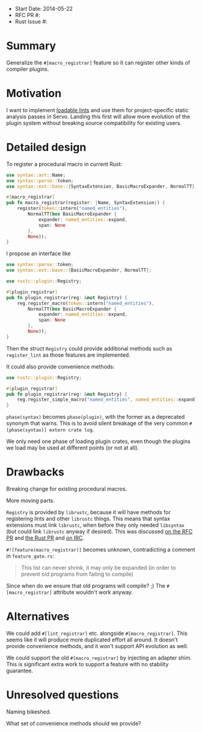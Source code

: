 - Start Date: 2014-05-22
- RFC PR #:
- Rust Issue #:

# Summary

Generalize the `#[macro_registrar]` feature so it can register other kinds of compiler plugins.

# Motivation

I want to implement [loadable lints](https://github.com/mozilla/rust/issues/14067) and use them for project-specific static analysis passes in Servo.  Landing this first will allow more evolution of the plugin system without breaking source compatibility for existing users.

# Detailed design

To register a procedural macro in current Rust:

~~~ .rs
use syntax::ast::Name;
use syntax::parse::token;
use syntax::ext::base::{SyntaxExtension, BasicMacroExpander, NormalTT};

#[macro_registrar]
pub fn macro_registrar(register: |Name, SyntaxExtension|) {
    register(token::intern("named_entities"),
        NormalTT(box BasicMacroExpander {
            expander: named_entities::expand,
            span: None
        },
        None));
}
~~~

I propose an interface like

~~~ .rs
use syntax::parse::token;
use syntax::ext::base::{BasicMacroExpander, NormalTT};

use rustc::plugin::Registry;

#[plugin_registrar]
pub fn plugin_registrar(reg: &mut Registry) {
    reg.register_macro(token::intern("named_entities"),
        NormalTT(box BasicMacroExpander {
            expander: named_entities::expand,
            span: None
        },
        None));
}
~~~

Then the struct `Registry` could provide additional methods such as `register_lint` as those features are implemented.

It could also provide convenience methods:

~~~ .rs
use rustc::plugin::Registry;

#[plugin_registrar]
pub fn plugin_registrar(reg: &mut Registry) {
    reg.register_simple_macro("named_entities", named_entities::expand);
}
~~~

`phase(syntax)` becomes `phase(plugin)`, with the former as a deprecated synonym that warns.  This is to avoid silent breakage of the very common `#[phase(syntax)] extern crate log`.

We only need one phase of loading plugin crates, even though the plugins we load may be used at different points (or not at all).

# Drawbacks

Breaking change for existing procedural macros.

More moving parts.

`Registry` is provided by `librustc`, because it will have methods for registering lints and other `librustc` things.  This means that syntax extensions must link `librustc`, when before they only needed `libsyntax` (but could link `librustc` anyway if desired).  This was discussed [on the RFC PR](https://github.com/rust-lang/rfcs/pull/86) and [the Rust PR](https://github.com/mozilla/rust/pull/14554) and [on IRC](https://botbot.me/mozilla/rust-internals/2014-05-22/?msg=15075433&page=5).

`#![feature(macro_registrar)]` becomes unknown, contradicting a comment in `feature_gate.rs`:

> This list can never shrink, it may only be expanded (in order to prevent old programs from failing to compile)

Since when do we ensure that old programs will compile? ;)  The `#[macro_registrar]` attribute wouldn't work anyway.

# Alternatives

We could add `#[lint_registrar]` etc. alongside `#[macro_registrar]`.  This seems like it will produce more duplicated effort all around.  It doesn't provide convenience methods, and it won't support API evolution as well.

We could support the old `#[macro_registrar]` by injecting an adapter shim.  This is significant extra work to support a feature with no stability guarantee.

# Unresolved questions

Naming bikeshed.

What set of convenience methods should we provide?
